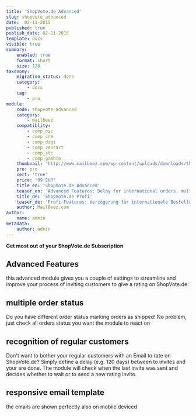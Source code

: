 ```yaml
---
title: 'ShopVote.de Advanced'
slug: shopvote_advanced
date:  02-11-2015
published: true
publish_date: 02-11-2015
template: docs
visible: true
summary:
    enabled: true
    format: short
    size: 128
taxonomy:
    migration_status: done
    category:
        - docs
    tag:
        - pro
module:
    code: shopvote_advanced
    category:
        - mailbeez
    compatiblity:
        - comp_osc
        - comp_cre
        - comp_digi
        - comp_zencart
        - comp_xtc
        - comp_gambio
    thumbnail: 'http://www.mailbeez.com/wp-content/uploads/downloads/thumbnails/2013/06/top_64.png'
    pro: pro
    cert: 'true'
    price: '99 EUR'
    title_en: 'ShopVote.de Advanced'
    teaser_en: 'Advanced Features: Delay for international orders, multiple Order status, recognition of regular customers'
    title_de: 'ShopVote.de Profi'
    teaser_de: 'Profi-Features: Verzögerung für internationale Bestellungen, Stammkunden-Erkennung und mehr'
    author: MailBeez.com
author:
    name: admin
metadata:
    author: admin
---
```


**Get most out of your ShopVote.de Subscription**

## Advanced Features

this advanced module gives you a couple of settings to streamline and improve your process of inviting customers to give a rating on ShopVote.de:

## multiple order status

Do you have different order status marking orders as shipped! No problem, just check all orders status you want the module to react on

## recognition of regular customers

Don't want to bother your regular customers with an Email to rate on ShopVote.de? Simply define a delay (e.g. 120 days) between to invites and your are done. The module will check when the last invite was sent and decides whether to wait or to send a new rating invite.

## responsive email template

the emails are shown perfectly also on mobile deviced


<!--

### Want to integrated your valuable ratings with your Store and Email Marketing?

Using the [ShopVote.de Integration Suite](/documentation/configbeez/config_shopvote_rss_importer/) you can easily integrate your ShopVote.de-Ratings with your Store - in a way that makes this "unique fresh content" visible to search engines - and your MailBeez generated Email Marketing emails!
-->